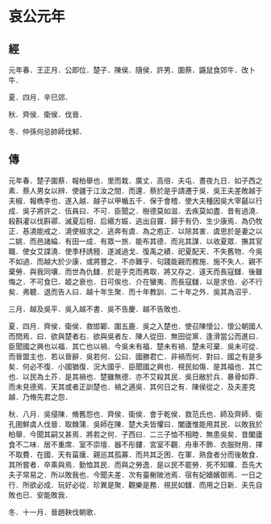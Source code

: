 # 哀公元年
## 經

元年春．王正月．公即位．楚子．陳侯．隨侯．許男．圍蔡．鼷鼠食郊牛．改卜牛．

夏．四月．辛巳郊．

秋．齊侯．衛侯．伐晉．

冬．仲孫何忌帥師伐邾．

## 傳

元年春．楚子圍蔡．報柏舉也．里而栽．廣丈．高倍．夫屯．晝夜九日．如子西之素．蔡人男女以辨．使疆于江汝之間．而還．蔡於是乎請遷于吳．吳王夫差敗越于夫椒．報檇李也．遂入越．越子以甲楯五千．保于會稽．使大夫種因吳大宰嚭以行成．吳子將許之．伍員曰．不可．臣聞之．樹德莫如滋．去疾莫如盡．昔有過澆．殺斟灌以伐斟鄩．滅夏后相．后緡方娠．逃出自竇．歸于有仍．生少康焉．為仍牧正．惎澆能戒之．澆使椒求之．逃奔有虞．為之庖正．以除其害．虞思於是妻之以二姚．而邑諸綸．有田一成．有眾一旅．能布其德．而兆其謀．以收夏眾．撫其官職．使女艾諜澆．使季杼誘豷．遂滅過戈．復禹之績．祀夏配天．不失舊物．今吳不如過．而越大於少康．或將豐之．不亦難乎．句踐能親而務施．施不失人．親不棄勞．與我同壤．而世為仇讎．於是乎克而弗取．將又存之．違天而長寇讎．後雖悔之．不可食巳．姬之衰也．日可俟也．介在蠻夷．而長寇讎．以是求伯．必不行矣．弗聽．退而告人曰．越十年生聚．而十年教訓．二十年之外．吳其為沼乎．

三月．越及吳平．吳入越不書．吳不告慶．越不告敗也．

夏．四月．齊侯．衛侯．救邯鄲．圍五鹿．吳之入楚也．使召陳懷公．懷公朝國人而問焉．曰．欲與楚者右．欲與吳者左．陳人從田．無田從黨．逢滑當公而進曰．臣聞國之興也以福．其亡也以禍．今吳未有福．楚未有禍．楚未可棄．吳未可從．而晉盟主也．若以晉辭．吳若何．公曰．國勝君亡．非禍而何．對曰．國之有是多矣．何必不復．小國猶復．況大國乎．臣聞國之興也．視民如傷．是其福也．其亡也．以民為土芥．是其禍也．楚雖無德．亦不艾殺其民．吳日敝於兵．暴骨如莽．而未見德焉．天其或者正訓楚也．禍之適吳．其何日之有．陳侯從之．及夫差克越．乃脩先君之怨．

秋．八月．吳侵陳．脩舊怨也．齊侯．衛侯．會于乾侯．救范氏也．師及齊師．衛孔圉鮮虞人伐晉．取棘蒲．吳師在陳．楚大夫皆懼曰．闔廬惟能用其民．以敗我於柏舉．今聞其嗣又甚焉．將若之何．子西曰．二三子恤不相睦．無患吳矣．昔闔廬食不二味．居不重席．室不崇壇．器不彤鏤．宮室不觀．舟車不飾．衣服財用．擇不取費．在國．天有菑癘．親巡其孤寡．而共其乏困．在軍．熟食者分而後敢食．其所嘗者．卒乘與焉．勤恤其民．而與之勞逸．是以民不罷勞．死不知曠．吾先大夫子常易之．所以敗我也．今聞夫差．次有臺榭陂池焉．宿有妃嬙嬪御焉．一日之行．所欲必成．玩好必從．珍異是聚．觀樂是務．視民如讎．而用之日新．夫先自敗也已．安能敗我．

冬．十一月．晉趙鞅伐朝歌．

